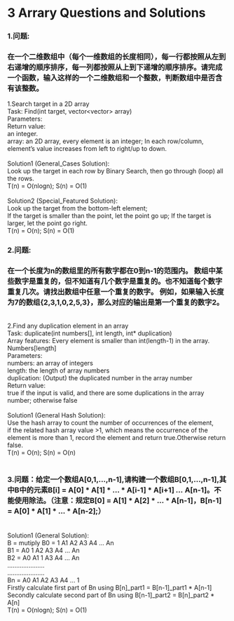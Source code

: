3 Arrary Questions and Solutions
====

### 1.问题:<br/>
### 在一个二维数组中（每个一维数组的长度相同），每一行都按照从左到右递增的顺序排序，每一列都按照从上到下递增的顺序排序。请完成一个函数，输入这样的一个二维数组和一个整数，判断数组中是否含有该整数。<br/> 

1.Search target in a 2D array<br/>
Task: Find(int target, vector<vector<int>> array)<br/>
Parameters:<br/>
Return value:<br/>
an integer.<br/> 
array:   an 2D array, every element is an integer; In each row/column, element’s value increases from left to right/up to down.<br/>
<br/>
Solution1 (General_Cases Solution):<br/>
Look up the target in each row by Binary Search, then go through (loop) all the rows.<br/>
T(n) = O(nlogn); S(n) = O(1)<br/>
<br/>
Solution2 (Special_Featured Solution):<br/>
Look up the target from the bottom-left element;<br/> 
If the target is smaller than the point, let the point go up; If the target is larger, let the point go right.<br/>
T(n) = O(n); S(n) = O(1)<br/>
  
### 2.问题:<br/>
### 在一个长度为n的数组里的所有数字都在0到n-1的范围内。 数组中某些数字是重复的，但不知道有几个数字是重复的。也不知道每个数字重复几次。请找出数组中任意一个重复的数字。 例如，如果输入长度为7的数组{2,3,1,0,2,5,3}，那么对应的输出是第一个重复的数字2。<br/>
<br/>
2.Find any duplication element in an array<br/>
Task: duplicate(int numbers[], int length, int* duplication)<br/>
Array features: Every element is smaller than int(length-1) in the array. Numbers[length]<br/>
Parameters:<br/>
numbers:    an array of integers<br/>
length:      the length of array numbers<br/>
duplication:  (Output) the duplicated number in the array number<br/>
Return value:<br/>
true if the input is valid, and there are some duplications in the array number; otherwise false<br/>
<br/>
Solution1 (General Hash Solution):<br/>
Use the hash array to count the number of occurrences of the element,<br/>
if the related hash array value >1, which means the occurrence of the element is more than 1, record the element and return true.Otherwise return false.<br/>
T(n) = O(n); S(n) = O(n)<br/>
<br/>

### 3.问题：给定一个数组A[0,1,...,n-1],请构建一个数组B[0,1,...,n-1],其中B中的元素B[i] = A[0] * A[1] * ... * A[i-1] * A[i+1] *...* A[n-1]。不能使用除法。（注意：规定B[0] = A[1] * A[2] * ... * A[n-1]，B[n-1] = A[0] * A[1] * ... * A[n-2];）<br/><br/>
Solution1 (General Solution):<br/>
 B = mutiply B0 = 1  A1 A2 A3 A4 ... An<br/>
             B1 = A0 1  A2 A3 A4 ... An<br/>
             B2 = A0 A1 1  A3 A4 ... An<br/>
                  .....................<br/>
                  .....................<br/>
             Bn = A0 A1 A2 A3 A4 ...  1<br/>
Firstly calculate first part of Bn using B[n]_part1 = B[n-1]_part1 * A[n-1]<br/>
Secondly calculate second part of Bn using B[n-1]_part2 = B[n]_part2 * A[n]<br/>
T(n) = O(nlogn); S(n) = O(1)<br/>
